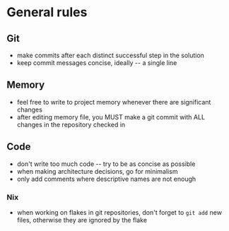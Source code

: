 # General rules

## Git

- make commits after each distinct successful step in the solution
- keep commit messages concise, ideally -- a single line

## Memory

- feel free to write to project memory whenever there are significant changes
- after editing memory file, you MUST make a git commit with ALL changes in the
  repository checked in

## Code

- don't write too much code -- try to be as concise as possible
- when making architecture decisions, go for minimalism
- only add comments where descriptive names are not enough

### Nix

- when working on flakes in git repositories, don't forget to `git add` new
  files, otherwise they are ignored by the flake
